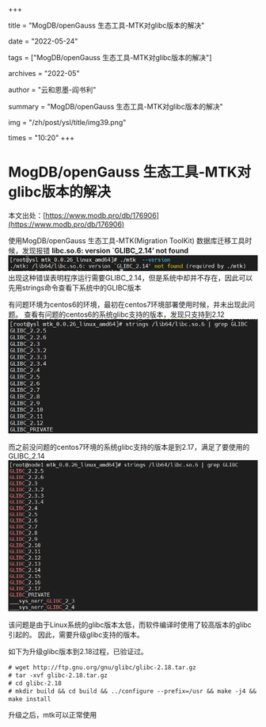 +++

title = "MogDB/openGauss 生态工具-MTK对glibc版本的解决" 

date = "2022-05-24" 

tags = ["MogDB/openGauss 生态工具-MTK对glibc版本的解决"] 

archives = "2022-05" 

author = "云和恩墨-阎书利" 

summary = "MogDB/openGauss 生态工具-MTK对glibc版本的解决"

img = "/zh/post/ysl/title/img39.png" 

times = "10:20"
+++

# MogDB/openGauss 生态工具-MTK对glibc版本的解决

本文出处：[https://www.modb.pro/db/176906](https://www.modb.pro/db/176906)

使用MogDB/openGauss 生态工具-MTK(Migration ToolKit) 数据库迁移工具时候，发现报错
**libc.so.6: version `GLIBC_2.14’ not found**
![image.png](./figures/20211124-4c0ac902-474e-4fd6-ad4a-9d60029bf2e1.png)
出现这种错误表明程序运行需要GLIBC_2.14，但是系统中却并不存在，因此可以先用strings命令查看下系统中的GLIBC版本

有问题环境为centos6的环境，最初在centos7环境部署使用时候，并未出现此问题。
查看有问题的centos6的系统glibc支持的版本，发现只支持到2.12
![image.png](./figures/20211124-f8c9b45c-63c2-4445-8c6e-b4de961d9a09.png)

而之前没问题的centos7环境的系统glibc支持的版本是到2.17，满足了要使用的GLIBC_2.14
![image.png](./figures/20211124-29242326-2407-49cc-80e8-95e826d7f540.png)

该问题是由于Linux系统的glibc版本太低，而软件编译时使用了较高版本的glibc引起的。
因此，需要升级glibc支持的版本。

如下为升级glibc版本到2.18过程，已验证过。

```
# wget http://ftp.gnu.org/gnu/glibc/glibc-2.18.tar.gz
# tar -xvf glibc-2.18.tar.gz
# cd glibc-2.18
# mkdir build && cd build && ../configure --prefix=/usr && make -j4 && make install

```

升级之后，mtk可以正常使用
